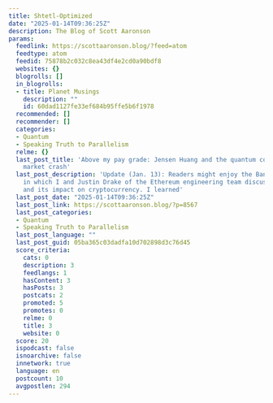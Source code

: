 ```yaml
---
title: Shtetl-Optimized
date: "2025-01-14T09:36:25Z"
description: The Blog of Scott Aaronson
params:
  feedlink: https://scottaaronson.blog/?feed=atom
  feedtype: atom
  feedid: 75878b2c032c8ea43df4e2cd0a90bdf8
  websites: {}
  blogrolls: []
  in_blogrolls:
  - title: Planet Musings
    description: ""
    id: 60dad1127fe33ef684b95ffe5b6f1978
  recommended: []
  recommender: []
  categories:
  - Quantum
  - Speaking Truth to Parallelism
  relme: {}
  last_post_title: 'Above my pay grade: Jensen Huang and the quantum computing stock
    market crash'
  last_post_description: 'Update (Jan. 13): Readers might enjoy the Bankless Podcast,
    in which I and Justin Drake of the Ethereum engineering team discuss quantum computing
    and its impact on cryptocurrency. I learned'
  last_post_date: "2025-01-14T09:36:25Z"
  last_post_link: https://scottaaronson.blog/?p=8567
  last_post_categories:
  - Quantum
  - Speaking Truth to Parallelism
  last_post_language: ""
  last_post_guid: 05ba365c03dadfa10d702898d3c76d45
  score_criteria:
    cats: 0
    description: 3
    feedlangs: 1
    hasContent: 3
    hasPosts: 3
    postcats: 2
    promoted: 5
    promotes: 0
    relme: 0
    title: 3
    website: 0
  score: 20
  ispodcast: false
  isnoarchive: false
  innetwork: true
  language: en
  postcount: 10
  avgpostlen: 294
---
```

